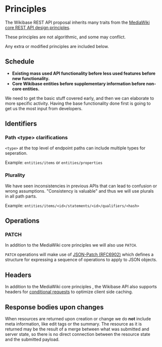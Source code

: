 # Principles

The Wikibase REST API proposal inherits many traits from the [MediaWiki core REST API design principles](https://www.mediawiki.org/wiki/Core_Platform_Team/Initiative/Core_REST_API_in_Mediawiki/Design_principles).

These principles are not algorithmic, and some may conflict.

Any extra or modified principles are included below.

## Schedule

- **Existing mass used API functionality before less used features before new functionality.**
- **Core Wikibase entities before supplementary information before non-core entities.**

We need to get the basic stuff covered early, and then we can elaborate to more specific activity. Having the base functionality done first is going to get us the most input from developers.

## Identifiers

### Path \<type> clarifications

`<type>` at the top level of endpoint paths can include multiple types for seperation.

Example: `entities/items` or `entities/properties`

### Plurality

We have seen inconsistencies in previous APIs that can lead to confusion or wrong assumptions. "Consistency is valuable" and thus we will use plurals in all path parts.

Example: `entities/items/<id>/statements/<id>/qualifiers/<hash>`

## Operations

### PATCH

In addition to the MediaWiki core principles we will also use `PATCH`.

`PATCH` operations will make use of [JSON-Patch (RFC6902)](https://tools.ietf.org/html/rfc6902) which defines a structure for expressing a sequence of operations to apply to JSON objects.

## Headers

In addition to the MediaWiki core principles , the Wikibase API also supports headers for [conditional requests](https://www.mediawiki.org/wiki/API:REST_API/Conditional_requests) to optimize client side caching.

## Response bodies upon changes

When resources are returned upon creation or change we do **not** include meta information, like edit tags or the summary. The resource as it is returned may be the result of a merge between what was submitted and server state, so there is no direct connection between the resource state and the submitted payload.
